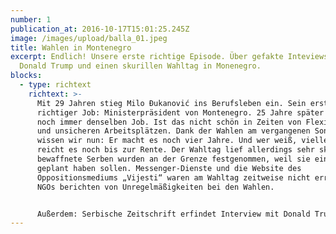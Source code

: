 ```yaml
---
number: 1
publication_at: 2016-10-17T15:01:25.245Z
image: /images/upload/balla_01.jpeg
title: Wahlen in Montenegro
excerpt: Endlich! Unsere erste richtige Episode. Über gefakte Inteviews mit
  Donald Trump und einen skurillen Wahltag in Monenegro.
blocks:
  - type: richtext
    richtext: >-
      Mit 29 Jahren stieg Milo Ðukanović ins Berufsleben ein. Sein erster
      richtiger Job: Ministerpräsident von Montenegro. 25 Jahre später macht er
      noch immer denselben Job. Ist das nicht schön in Zeiten von Flexibilität
      und unsicheren Arbeitsplätzen. Dank der Wahlen am vergangenen Sonntag
      wissen wir nun: Er macht es noch vier Jahre. Und wer weiß, vielleicht
      reicht es noch bis zur Rente. Der Wahltag lief allerdings sehr skurril. 20
      bewaffnete Serben wurden an der Grenze festgenommen, weil sie einen Putsch
      geplant haben sollen. Messenger-Dienste und die Website des
      Oppositionsmediums „Vijesti“ waren am Wahltag zeitweise nicht erreichbar.
      NGOs berichten von Unregelmäßigkeiten bei den Wahlen.


      Außerdem: Serbische Zeitschrift erfindet Interview mit Donald Trump, Referendum in Bosnien-Herzegowina und unsere neue Rubrik „Shit of the month“.
---
```

